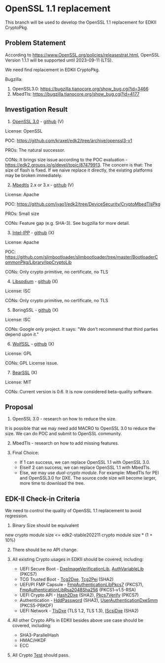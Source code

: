 # OpenSSL 1.1 replacement

This branch will be used to develop the OpenSSL 1.1 replacement for EDKII CryptoPkg.

## Problem Statement
According to https://www.OpenSSL.org/policies/releasestrat.html, OpenSSL Version 1.1.1 will be supported until 2023-09-11 (LTS).

We need find replacement in EDKII CryptoPkg.

Bugzilla:
1. OpenSSL3.0: https://bugzilla.tianocore.org/show_bug.cgi?id=3466
2. MbedTls: https://bugzilla.tianocore.org/show_bug.cgi?id=4177

## Investigation Result

1. [OpenSSL 3.0](https://www.OpenSSL.org/) - [github](https://github.com/OpenSSL/OpenSSL/) (V)

License: OpenSSL

POC: https://github.com/kraxel/edk2/tree/archive/openssl3-v1

PROs: The natural successor.

CONs: It brings size issue according to the POC evaluation - https://edk2.groups.io/g/devel/topic/87479913.
The concern is that: The size of flash is fixed. If we naive replace it directly, the existing platforms may be broken immediately.

2. [Mbedtls](https://www.trustedfirmware.org/projects/mbed-tls/) 2.x or 3.x - [github](https://github.com/Mbed-TLS/mbedtls) (V)

License: Apache

POC: https://github.com/jyao1/edk2/tree/DeviceSecurity/CryptoMbedTlsPkg

PROs: Small size

CONs: Feature gap (e.g. SHA-3). See bugzilla for more detail.

3. [Intel-IPP](https://software.intel.com/en-us/intel-ipp) - [github](https://github.com/intel/ipp-crypto) (X)

License: Apache

POC: https://github.com/slimbootloader/slimbootloader/tree/master/BootloaderCommonPkg/Library/IppCryptoLib

CONs: Only crypto primitive, no certificate, no TLS

4. [Libsodium](https://doc.libsodium.org/) - [github](https://github.com/jedisct1/libsodium) (X)

License: ISC

CONs: Only crypto primitive, no certificate, no TLS

5. BoringSSL - [github](https://github.com/google/boringssl) (X)

License: ISC

CONs: Google only project. It says: "We don't recommend that third parties depend upon it."

6. [WolfSSL](https://www.wolfssl.com/) - [github](https://github.com/wolfSSL/wolfssl) (X)

License: GPL

CONs: GPL License issue.

7. [BearSSL](https://bearssl.org/) (X)

License: MIT

CONs: Current version is 0.6. It is now considered beta-quality software.

## Proposal
1. OpenSSL 3.0 - research on how to reduce the size.

It is possible that we may need add MACRO to OpenSSL 3.0 to reduce the size. We can do POC and submit to OpenSSL community.

2. MbedTls - research on how to add missing features.

3. Final Choice:
   * If 1 can success, we can replace OpenSSL 1.1 with OpenSSL 3.0.
   * Elseif 2 can success, we can replace OpenSSL 1.1 with MbedTls.
   * Else, we may use *dual-crypto module*. For example: MbedTls for PEI and OpenSSL3.0 for DXE. The source code size will become larger, more time to download the tree.

## EDK-II Check-in Criteria

We need to control the quality of OpenSSL 1.1 replacement to avoid regression.

1. Binary Size should be equivalent

  new crypto module size <= edk2-stable202211 crypto module size * (1 + 10%)

2. There should be no API change.

3. All existing Crypto usages in EDKII should be covered, including:
   * UEFI Secure Boot - [DxeImageVerificationLib](https://github.com/tianocore/edk2/tree/master/SecurityPkg/Library/DxeImageVerificationLib), [AuthVariableLib](https://github.com/tianocore/edk2/tree/master/SecurityPkg/Library/AuthVariableLib) (PKCS7)
   * TCG Trusted Boot - [Tcg2Dxe](https://github.com/tianocore/edk2/tree/master/SecurityPkg/Tcg/Tcg2Dxe), [Tcg2Pei](https://github.com/tianocore/edk2/tree/master/SecurityPkg/Tcg/Tcg2Pei) (SHA2)
   * UEFI/PI FMP Capsule - [FmpAuthenticationLibPkcs7](https://github.com/tianocore/edk2/tree/master/SecurityPkg/Library/FmpAuthenticationLibPkcs7) (PKCS7), [FmpAuthenticationLibRsa2048Sha256](https://github.com/tianocore/edk2/tree/master/SecurityPkg/Library/FmpAuthenticationLibRsa2048Sha256) (PKCS1-v1.5-RSA)
   * UEFI Crypto API - [Hash2Dxe](https://github.com/tianocore/edk2/tree/master/SecurityPkg/Hash2DxeCrypto) (SHA2), [Pkcs7Verify](https://github.com/tianocore/edk2/tree/master/SecurityPkg/Pkcs7Verify) (PKCS7)
   * Authentication - [HddPassword](https://github.com/tianocore/edk2/tree/master/SecurityPkg/HddPassword) (SHA2), [UserAuthenticationDxeSmm](https://github.com/tianocore/edk2-platforms/tree/master/Features/Intel/UserInterface/UserAuthFeaturePkg/UserAuthenticationDxeSmm) (PKCS5-PBKDF)
   * UEFI Network - [TlsDxe](https://github.com/tianocore/edk2/tree/master/NetworkPkg/TlsDxe) (TLS 1.2, TLS 1.3), [IScsiDxe](https://github.com/tianocore/edk2/tree/master/NetworkPkg/IScsiDxe) (SHA2)

4. All other Crypto APIs in EDKII besides above use case should be covered, including:
   * SHA3-ParallelHash
   * HMAC/HKDF
   * ECC

5. All Crypto [Test](https://github.com/tianocore/edk2/tree/master/CryptoPkg/Test) should pass.

